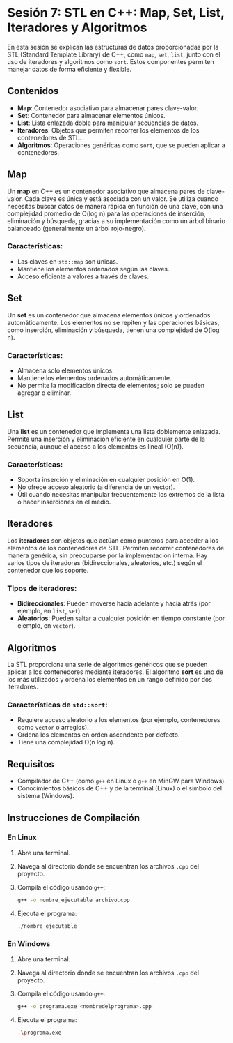 # Sesión 7: STL en C++: Map, Set, List, Iteradores y Algoritmos

En esta sesión se explican las estructuras de datos proporcionadas por la STL (Standard Template Library) de C++, como `map`, `set`, `list`, junto con el uso de iteradores y algoritmos como `sort`. Estos componentes permiten manejar datos de forma eficiente y flexible.

## Contenidos

- **Map**: Contenedor asociativo para almacenar pares clave-valor.
- **Set**: Contenedor para almacenar elementos únicos.
- **List**: Lista enlazada doble para manipular secuencias de datos.
- **Iteradores**: Objetos que permiten recorrer los elementos de los contenedores de STL.
- **Algoritmos**: Operaciones genéricas como `sort`, que se pueden aplicar a contenedores.

## Map

Un **map** en C++ es un contenedor asociativo que almacena pares de clave-valor. Cada clave es única y está asociada con un valor. Se utiliza cuando necesitas buscar datos de manera rápida en función de una clave, con una complejidad promedio de O(log n) para las operaciones de inserción, eliminación y búsqueda, gracias a su implementación como un árbol binario balanceado (generalmente un árbol rojo-negro).

### Características:

- Las claves en `std::map` son únicas.
- Mantiene los elementos ordenados según las claves.
- Acceso eficiente a valores a través de claves.

## Set

Un **set** es un contenedor que almacena elementos únicos y ordenados automáticamente. Los elementos no se repiten y las operaciones básicas, como inserción, eliminación y búsqueda, tienen una complejidad de O(log n).

### Características:

- Almacena solo elementos únicos.
- Mantiene los elementos ordenados automáticamente.
- No permite la modificación directa de elementos; solo se pueden agregar o eliminar.

## List

Una **list** es un contenedor que implementa una lista doblemente enlazada. Permite una inserción y eliminación eficiente en cualquier parte de la secuencia, aunque el acceso a los elementos es lineal (O(n)).

### Características:

- Soporta inserción y eliminación en cualquier posición en O(1).
- No ofrece acceso aleatorio (a diferencia de un vector).
- Útil cuando necesitas manipular frecuentemente los extremos de la lista o hacer inserciones en el medio.

## Iteradores

Los **iteradores** son objetos que actúan como punteros para acceder a los elementos de los contenedores de STL. Permiten recorrer contenedores de manera genérica, sin preocuparse por la implementación interna. Hay varios tipos de iteradores (bidireccionales, aleatorios, etc.) según el contenedor que los soporte.

### Tipos de iteradores:

- **Bidireccionales**: Pueden moverse hacia adelante y hacia atrás (por ejemplo, en `list`, `set`).
- **Aleatorios**: Pueden saltar a cualquier posición en tiempo constante (por ejemplo, en `vector`).

## Algoritmos

La STL proporciona una serie de algoritmos genéricos que se pueden aplicar a los contenedores mediante iteradores. El algoritmo **sort** es uno de los más utilizados y ordena los elementos en un rango definido por dos iteradores.

### Características de `std::sort`:

- Requiere acceso aleatorio a los elementos (por ejemplo, contenedores como `vector` o arreglos).
- Ordena los elementos en orden ascendente por defecto.
- Tiene una complejidad O(n log n).

## Requisitos

- Compilador de C++ (como `g++` en Linux o `g++` en MinGW para Windows).
- Conocimientos básicos de C++ y de la terminal (Linux) o el símbolo del sistema (Windows).

## Instrucciones de Compilación

### En Linux

1. Abre una terminal.
2. Navega al directorio donde se encuentran los archivos `.cpp` del proyecto.
3. Compila el código usando `g++`:

   ```bash
   g++ -o nombre_ejecutable archivo.cpp
   ```

4. Ejecuta el programa:

   ```bash
   ./nombre_ejecutable
   ```

### En Windows

1. Abre una terminal.
2. Navega al directorio donde se encuentran los archivos `.cpp` del proyecto.
3. Compila el código usando `g++`:

   ```bash
   g++ -o programa.exe <nombredelprograma>.cpp
   ```

4. Ejecuta el programa:

   ```bash
   .\programa.exe
   ```

